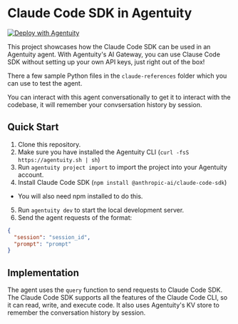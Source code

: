 # Claude Code SDK in Agentuity

[![Deploy with Agentuity](https://app.agentuity.com/img/deploy.svg)](https://app.agentuity.com/deploy)

This project showcases how the Claude Code SDK can be used in an Agentuity agent.
With Agentuity's AI Gateway, you can use Clause Code SDK without setting up your own API keys, just right out of the box!

There a few sample Python files in the `claude-references` folder which you can use to test the agent.

You can interact with this agent conversationally to get it to interact with the codebase, it will remember your convsersation history by session.

## Quick Start

1. Clone this repository.
2. Make sure you have installed the Agentuity CLI (`curl -fsS https://agentuity.sh | sh`)
3. Run `agentuity project import` to import the project into your Agentuity account.
4. Install Claude Code SDK (`npm install @anthropic-ai/claude-code-sdk`)

- You will also need npm installed to do this.

5. Run `agentuity dev` to start the local development server.
6. Send the agent requests of the format:

```json
{
  "session": "session_id",
  "prompt": "prompt"
}
```

## Implementation

The agent uses the `query` function to send requests to Claude Code SDK. The Claude Code SDK supports all the features of the Claude Code CLI, so it can read, write, and execute code.
It also uses Agentuity's KV store to remember the conversation history by session.
